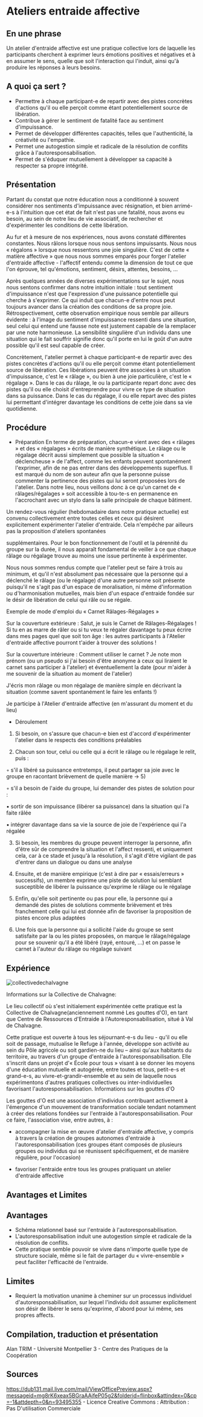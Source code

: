 # Ateliers entraide affective
## En une phrase
Un atelier d'entraide affective est une pratique collective lors de laquelle les participants cherchent à exprimer leurs émotions positives et négatives et à en assumer le sens, quelle que soit l'interaction qui l'induit, ainsi qu'à produire les réponses à leurs besoins.

## A quoi ça sert ?
* Permettre à chaque participant-e de repartir avec des pistes concrètes d'actions qu'il ou elle perçoit comme étant potentiellement source de libération. 
* Contribue à gérer le sentiment de fatalité face au sentiment d'impuissance.
* Permet de développer différentes capacités, telles que l'authenticité, la créativité ou l'empathie.
* Permet une autogestion simple et radicale de la résolution de conflits grâce à l'autoresponsabilisation.
* Permet de s'éduquer mutuellement à développer sa capacité à respecter sa propre intégrité. 


## Présentation
Partant du constat que notre éducation nous a conditionné à souvent considérer nos sentiments d'impuissance avec résignation, et bien arrimé-e-s à l'intuition que cet état de fait n'est pas une fatalité, nous avons eu besoin, au sein de notre lieu de vie associatif, de rechercher et d'expérimenter les conditions de cette libération.

Au fur et à mesure de nos expériences, nous avons constaté différentes constantes. Nous râlons lorsque nous nous sentons impuissants. Nous nous « régalons » lorsque nous ressentons une joie singulière. C'est de cette « matière affective » que nous nous sommes emparés pour forger l'atelier d'entraide affective - l'affectif entendu comme la dimension de tout ce que l'on éprouve, tel qu'émotions, sentiment, désirs, attentes, besoins, …

Après quelques années de diverses expérimentations sur le sujet, nous nous sentons confirmer dans notre intuition initiale : tout sentiment d'impuissance n'est que l'expression d'une puissance potentielle qui cherche à s'exprimer. Ce qui induit que chacun-e d'entre nous peut toujours avancer dans la création des conditions de sa propre joie. Rétrospectivement, cette observation empirique nous semble par ailleurs évidente : à l'image du sentiment d'impuissance ressenti dans une situation, seul celui qui entend une fausse note est justement capable de la remplacer par une note harmonieuse. La sensibilité singulière d'un individu dans une situation qui le fait souffrir signifie donc qu'il porte en lui le goût d'un autre possible qu'il est seul capable de créer.

Concrètement, l'atelier permet à chaque participant-e de repartir avec des pistes concrètes d'actions qu'il ou elle perçoit comme étant potentiellement source de libération. Ces libérations peuvent être associées à un situation d'impuissance, c'est le « râlage », ou bien à une joie particulière, c'est le « régalage ». Dans le cas du râlage, le ou la participante repart donc avec des pistes qu'il ou elle choisit d'entreprendre pour vivre ce type de situation dans sa puissance. Dans le cas du régalage, il ou elle repart avec des pistes lui permettant d'intégrer davantage les conditions de cette joie dans sa vie quotidienne.


## Procédure
* Préparation 
En terme de préparation, chacun-e vient avec des « râlages » et des « régalages » écrits de manière synthétique. Le râlage ou le régalage décrit aussi simplement que possible la situation « déclencheuse » de l'affect, comme les enfants peuvent spontanément l'exprimer, afin de ne pas entrer dans des développements superflus. Il est marqué du nom de son auteur afin que la personne puisse commenter la pertinence des pistes qui lui seront proposées lors de l'atelier. Dans notre lieu, nous veillons donc à ce qu'un carnet de « râlages/régalages » soit accessible à tou-te-s en permanence en l'accrochant avec un stylo dans la salle principale de chaque bâtiment.

Un rendez-vous régulier (hebdomadaire dans notre pratique actuelle) est convenu collectivement entre toutes celles et ceux qui désirent explicitement expérimenter l'atelier d'entraide. Cela n'empêche par ailleurs pas la proposition d'ateliers spontanées

supplémentaires. Pour le bon fonctionnement de l'outil et la pérennité du groupe sur la durée, il nous apparaît fondamental de veiller à ce que chaque râlage ou régalage trouve au moins une issue pertinente à expérimenter.

Nous nous sommes rendus compte que l'atelier peut se faire à trois au minimum, et qu'il n'est absolument pas nécessaire que la personne qui a déclenché le râlage (ou le régalage) d'une autre personne soit présente puisqu'il ne s'agit pas d'un espace de moralisation, ni même d'information ou d'harmonisation mutuelles, mais bien d'un espace d'entraide fondée sur le désir de libération de celui qui râle ou se régale.

Exemple de mode d'emploi du « Carnet Râlages-Régalages »

Sur la couverture extérieure :
Salut, je suis le Carnet de Râlages-Régalages ! Si tu en as marre de râler ou si tu veux te régaler davantage tu peux écrire dans mes pages quel que soit ton âge : les autres participants à l'Atelier d'entraide affective pourront t'aider à trouver des solutions ! 

Sur la couverture intérieure :
Comment utiliser le carnet ?
Je note mon prénom (ou un pseudo si j'ai besoin d'être anonyme à ceux qui liraient le carnet sans participer à l'atelier) et éventuellement la date (pour m'aider à me souvenir de la situation au moment de l'atelier)

J'écris mon râlage ou mon régalage de manière simple en décrivant la situation (comme savent spontanément le faire les enfants !)

Je participe à l'Atelier d'entraide affective (en m'assurant du moment et du lieu)

* Déroulement
1) Si besoin, on s'assure que chacun-e bien est d'accord d'expérimenter l'atelier dans le respects des conditions préalables

2) Chacun son tour, celui ou celle qui a écrit le râlage ou le régalage le relit, puis :

◦ s'il a libéré sa puissance entretemps, il peut partager sa joie avec le groupe en racontant brièvement de quelle manière → 5)

◦ s'il a besoin de l'aide du groupe, lui demander des pistes de solution pour :

▪ sortir de son impuissance (libérer sa puissance) dans la situation qui l'a faite râlée

▪ intégrer davantage dans sa vie la source de joie de l'expérience qui l'a régalée

3) Si besoin, les membres du groupe peuvent interroger la personne, afin d'être sûr de comprendre la situation et l'affect ressenti, et uniquement cela, car à ce stade et jusqu'à la résolution, il s'agit d'être vigilant de pas d'entrer dans un dialogue ou dans une analyse

4) Ensuite, et de manière empirique (c'est à dire par « essais/erreurs » successifs), un membre exprime une piste de solution lui semblant susceptible de libérer la puissance qu'exprime le râlage ou le régalage

5) Enfin, qu'elle soit pertinente ou pas pour elle, la personne qui a demandé des pistes de solutions commente brièvement et très franchement celle qui lui est donnée afin de favoriser la proposition de pistes encore plus adaptées

6) Une fois que la personne qui a sollicité l'aide du groupe se sent satisfaite par la ou les pistes proposées, on marque le râlage/régalage pour se souvenir qu'il a été libéré (rayé, entouré, …) et on passe le carnet à l'auteur du râlage ou régalage suivant

## Expérience

![collectivedechalvagne](http://img4.hostingpics.net/pics/531082LesgouttesdOpasselerelaislaCollectivedeChal.jpg)

Informations sur la Collective de Chalvagne:

Le lieu collectif où s'est initialement expérimentée cette pratique est la Collective de Chalvagne(anciennement nommé Les gouttes d'O), en tant que Centre de Ressources d'Entraide à l'Autoresponsabilisation, situé à Val de Chalvagne.

Cette pratique est ouverte à tous les séjournant-e-s du lieu - qu'il ou elle soit de passage, mutualise le Refuge à l'année, développe son activité au sein du Pôle agricole ou soit gardien-ne du lieu – ainsi qu'aux habitants du territoire, au travers d'un groupe d'entraide à l'autoresponsabilisation. Elle s'inscrit dans un projet d'« École pour tous » visant à se donner les moyens d'une éducation mutuelle et autogérée, entre toutes et tous, petit-e-s et grand-e-s, au vivre-et-grandir-ensemble et au sein de laquelle nous expérimentons d'autres pratiques collectives ou inter-individuelles favorisant l'autoresponsabilisation.
Informations sur les gouttes d'O

Les gouttes d'O est une association d'individus contribuant activement à l'émergence d'un mouvement de transformation sociale tendant notamment à créer des relations fondées sur l'entraide à l'autoresponsabilisation. Pour ce faire, l'association vise, entre autres, à :

* accompagner la mise en œuvre d'atelier d'entraide affective, y compris à travers la création de groupes autonomes d'entraide à l'autoresponsabilisation (ces groupes étant composés de plusieurs groupes ou individus qui se réunissent spécifiquement, et de manière régulière, pour l'occasion)

* favoriser l'entraide entre tous les groupes pratiquant un atelier d'entraide affective

## Avantages et Limites
## Avantages
* Schéma relationnel basé sur l'entraide à l'autoresponsabilisation. 
* L'autoresponsabilisation induit une autogestion simple et radicale de la résolution de conflits.
* Cette pratique semble pouvoir se vivre dans n'importe quelle type de structure sociale, même si le fait de partager du « vivre-ensemble » peut faciliter l'efficacité de l'entraide.

## Limites
* Requiert la motivation unanime à cheminer sur un processus individuel d'autoresponsabilisation, sur lequel l'individu doit assumer explicitement son désir de libérer le sens qu'exprime, d'abord pour lui même, ses propres affects.


## Compilation, traduction et présentation

Alan TRIM - Université Montpellier 3 - Centre des Pratiques de la Coopération

## Sources

https://dub131.mail.live.com/mail/ViewOfficePreview.aspx?messageid=mg8rK6xeax5BGraAAjfeP05g2&folderid=flinbox&attindex=0&cp=-1&attdepth=0&n=93495355 - Licence Creative Commons : Attribution : Pas D'utilisation Commerciale


